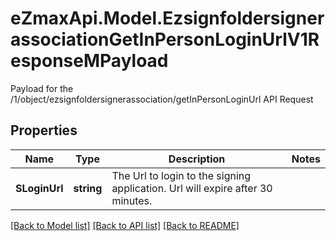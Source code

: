 # eZmaxApi.Model.EzsignfoldersignerassociationGetInPersonLoginUrlV1ResponseMPayload
Payload for the /1/object/ezsignfoldersignerassociation/getInPersonLoginUrl API Request

## Properties

Name | Type | Description | Notes
------------ | ------------- | ------------- | -------------
**SLoginUrl** | **string** | The Url to login to the signing application.    Url will expire after 30 minutes.   | 

[[Back to Model list]](../README.md#documentation-for-models) [[Back to API list]](../README.md#documentation-for-api-endpoints) [[Back to README]](../README.md)

